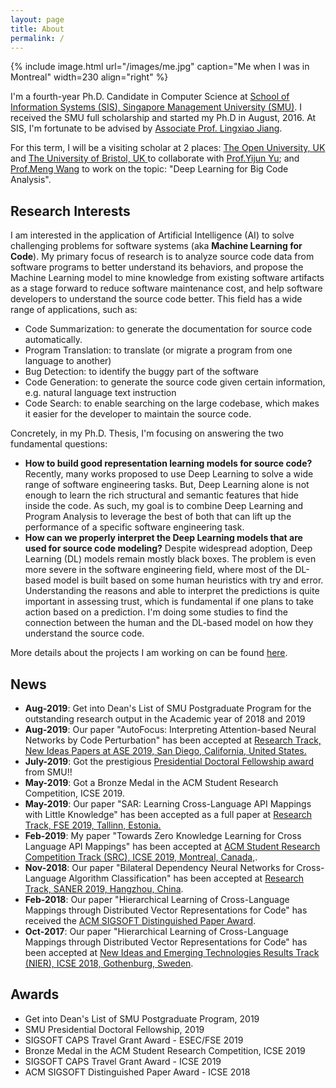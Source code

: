 ```yaml
---
layout: page
title: About
permalink: /
---
```


{% include image.html url="/images/me.jpg" caption="Me when I was in Montreal" width=230 align="right" %}

I'm a fourth-year Ph.D. Candidate in Computer Science at <a href="https://sis.smu.edu.sg/programmes/PhD/overview" target="_blank">School of Information Systems (SIS), Singapore Management University (SMU)</a>. I received the SMU full scholarship and started my Ph.D in August, 2016. At SIS, I'm fortunate to be advised by <a href="http://www.mysmu.edu/faculty/lxjiang/" target="_blank">Associate Prof. Lingxiao Jiang</a>. 

For this term, I will be a visiting scholar at 2 places: <a href="http://www.open.ac.uk/" target="_blank">The Open University, UK</a> and <a href="http://www.bristol.ac.uk/" target="_blank">The University of Bristol, UK </a>to collaborate with <a href="http://www.open.ac.uk/people/yy66" target="_blank">Prof.Yijun Yu</a>; and <a href="http://www.bristol.ac.uk/engineering/people/meng-wang/index.html" target="_blank">Prof.Meng Wang</a> to work on the topic: "Deep Learning for Big Code Analysis".

## Research Interests

I am interested in the application of Artificial Intelligence (AI) to solve challenging problems for software systems (aka **Machine Learning for Code**). My primary focus of research is to analyze source code data from software programs to better understand its behaviors, and propose the Machine Learning model to mine knowledge from existing software artifacts as a stage forward to reduce software maintenance cost, and help software developers to understand the source code better. This field has a wide range of applications, such as:
- Code Summarization: to generate the documentation for source code automatically.
- Program Translation: to translate (or migrate a program from one language to another)
- Bug Detection: to identify the buggy part of the software
- Code Generation: to generate the source code given certain information, e.g. natural language text instruction
- Code Search: to enable searching on the large codebase, which makes it easier for the developer to maintain the source code.

Concretely, in my Ph.D. Thesis, I'm focusing on answering the two fundamental questions:
- **How to build good representation learning models for source code?** 
Recently, many works proposed to use Deep Learning to solve a wide range of software engineering tasks. But, Deep Learning alone is not enough to learn the rich structural and semantic features that hide inside the code. As such, my goal is to combine Deep Learning and Program Analysis to leverage the best of both that can lift up the performance of a specific software engineering task.
- **How can we properly interpret the Deep Learning models that are used for source code modeling?** 
Despite widespread adoption, Deep Learning (DL) models remain mostly black boxes. The problem is even more severe in the software engineering field, where most of the DL-based model is built based on some human heuristics with try and error. Understanding the reasons and able to interpret the predictions is quite important in assessing trust, which is fundamental if one plans to take action based on a prediction. I'm doing some studies to find the connection between the human and the DL-based model on how they understand the source code.

More details about the projects I am working on can be found [here](/research/). 

## News
* **Aug-2019**: Get into Dean's List of SMU Postgraduate Program for the outstanding research output in the Academic year of 2018 and 2019
* **Aug-2019**: Our paper "AutoFocus: Interpreting Attention-based Neural Networks by Code Perturbation" has been accepted at <a href="https://2019.ase-conferences.org/" target="_blank">Research Track, New Ideas Papers at ASE 2019, San Diego, California, United States.</a>
* **July-2019**: Got the prestigious <a href="https://graduatestudies.smu.edu.sg/phd/singapore-management-university-smu-phd-financial-assistance-schemes#presidential" target="_blank">Presidential Doctoral Fellowship award</a> from SMU!! 
* **May-2019**: Got a Bronze Medal in the ACM Student Research Competition, ICSE 2019.
* **May-2019**: Our paper "SAR: Learning Cross-Language API Mappings with Little Knowledge" has been accepted as a full paper at <a href="https://esec-fse19.ut.ee/" target="_blank">Research Track, FSE 2019, Tallinn, Estonia.</a>
* **Feb-2019**: My paper "Towards Zero Knowledge Learning for Cross Language API Mappings" has been accepted at <a href="https://2019.icse-conferences.org/track/icse-2019-ACM-Student-Research" target="_blank">ACM Student Research Competition Track (SRC), ICSE 2019, Montreal, Canada,</a>.
* **Nov-2018**: Our paper "Bilateral Dependency Neural Networks for Cross-Language Algorithm Classification" has been accepted at <a href="https://saner2019.github.io/" target="_blank">Research Track, SANER 2019, Hangzhou, China</a>.
* **Feb-2018**: Our paper "Hierarchical Learning of Cross-Language Mappings through Distributed Vector Representations for Code" has received the <a href="https://www.icse2018.org/info/awards" target="_blank"> ACM SIGSOFT Distinguished Paper Award</a>.
* **Oct-2017**: Our paper "Hierarchical Learning of Cross-Language Mappings through Distributed Vector Representations for Code" has been accepted at <a href="https://www.icse2018.org/" target="_blank">New Ideas and Emerging Technologies Results Track (NIER), ICSE 2018, Gothenburg, Sweden</a>.


## Awards
* Get into Dean's List of SMU Postgraduate Program, 2019
* SMU Presidential Doctoral Fellowship, 2019
* SIGSOFT CAPS Travel Grant Award - ESEC/FSE 2019
* Bronze Medal in the ACM Student Research Competition, ICSE 2019
* SIGSOFT CAPS Travel Grant Award - ICSE 2019
* ACM SIGSOFT Distinguished Paper Award - ICSE 2018



